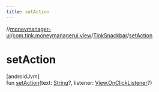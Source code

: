 ```yaml
---
title: setAction
---
```

//[moneymanager-ui](../../../index.html)/[com.tink.moneymanagerui.view](../index.html)/[TinkSnackbar](index.html)/[setAction](set-action.html)



# setAction



[androidJvm]\
fun [setAction](set-action.html)(text: [String](https://kotlinlang.org/api/latest/jvm/stdlib/kotlin/-string/index.html)?, listener: [View.OnClickListener](https://developer.android.com/reference/kotlin/android/view/View.OnClickListener.html)?)




